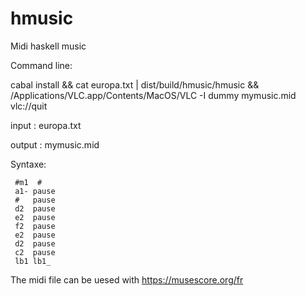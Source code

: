 # hmusic
Midi haskell music

Command line:

cabal install && cat europa.txt | dist/build/hmusic/hmusic && /Applications/VLC.app/Contents/MacOS/VLC -I dummy mymusic.mid vlc://quit

input : europa.txt

output : mymusic.mid

Syntaxe: 
>
     #m1  #
     a1- pause
     #   pause
     d2  pause
     e2  pause
     f2  pause
     e2  pause
     d2  pause
     c2  pause
     lb1 lb1_


The midi file can be uesed with https://musescore.org/fr


